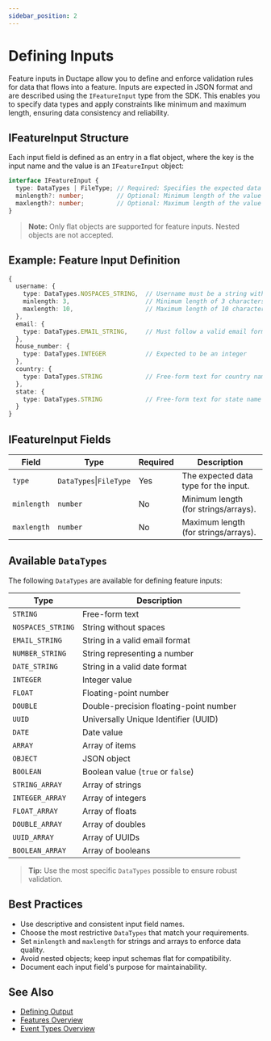 ```yaml
---
sidebar_position: 2
---
```


# Defining Inputs

Feature inputs in Ductape allow you to define and enforce validation rules for data that flows into a feature. Inputs are expected in JSON format and are described using the `IFeatureInput` type from the SDK. This enables you to specify data types and apply constraints like minimum and maximum length, ensuring data consistency and reliability.

## IFeatureInput Structure

Each input field is defined as an entry in a flat object, where the key is the input name and the value is an `IFeatureInput` object:

```typescript
interface IFeatureInput {
  type: DataTypes | FileType; // Required: Specifies the expected data type
  minlength?: number;         // Optional: Minimum length of the value
  maxlength?: number;         // Optional: Maximum length of the value
}
```

> **Note:** Only flat objects are supported for feature inputs. Nested objects are not accepted.

## Example: Feature Input Definition

```typescript
{
  username: {
    type: DataTypes.NOSPACES_STRING,  // Username must be a string without spaces
    minlength: 3,                     // Minimum length of 3 characters
    maxlength: 10,                    // Maximum length of 10 characters
  },
  email: {
    type: DataTypes.EMAIL_STRING,     // Must follow a valid email format
  },
  house_number: {
    type: DataTypes.INTEGER           // Expected to be an integer
  },
  country: {
    type: DataTypes.STRING            // Free-form text for country name
  },
  state: {
    type: DataTypes.STRING            // Free-form text for state name
  }
}
```

## IFeatureInput Fields

| Field        | Type                | Required | Description                                 |
|--------------|---------------------|----------|---------------------------------------------|
| `type`       | `DataTypes`\|`FileType` | Yes      | The expected data type for the input.        |
| `minlength`  | `number`            | No       | Minimum length (for strings/arrays).         |
| `maxlength`  | `number`            | No       | Maximum length (for strings/arrays).         |

## Available `DataTypes`

The following `DataTypes` are available for defining feature inputs:

| Type              | Description                                     |
|-------------------|-------------------------------------------------|
| `STRING`          | Free-form text                                  |
| `NOSPACES_STRING` | String without spaces                           |
| `EMAIL_STRING`    | String in a valid email format                  |
| `NUMBER_STRING`   | String representing a number                    |
| `DATE_STRING`     | String in a valid date format                   |
| `INTEGER`         | Integer value                                   |
| `FLOAT`           | Floating-point number                           |
| `DOUBLE`          | Double-precision floating-point number          |
| `UUID`            | Universally Unique Identifier (UUID)            |
| `DATE`            | Date value                                      |
| `ARRAY`           | Array of items                                  |
| `OBJECT`          | JSON object                                     |
| `BOOLEAN`         | Boolean value (`true` or `false`)               |
| `STRING_ARRAY`    | Array of strings                                |
| `INTEGER_ARRAY`   | Array of integers                               |
| `FLOAT_ARRAY`     | Array of floats                                 |
| `DOUBLE_ARRAY`    | Array of doubles                                |
| `UUID_ARRAY`      | Array of UUIDs                                  |
| `BOOLEAN_ARRAY`   | Array of booleans                               |

> **Tip:** Use the most specific `DataTypes` possible to ensure robust validation.

## Best Practices
- Use descriptive and consistent input field names.
- Choose the most restrictive `DataTypes` that match your requirements.
- Set `minlength` and `maxlength` for strings and arrays to enforce data quality.
- Avoid nested objects; keep input schemas flat for compatibility.
- Document each input field's purpose for maintainability.

## See Also
- [Defining Output](./output.md)
- [Features Overview](./getting-started.md)
- [Event Types Overview](./events/event-types/)
